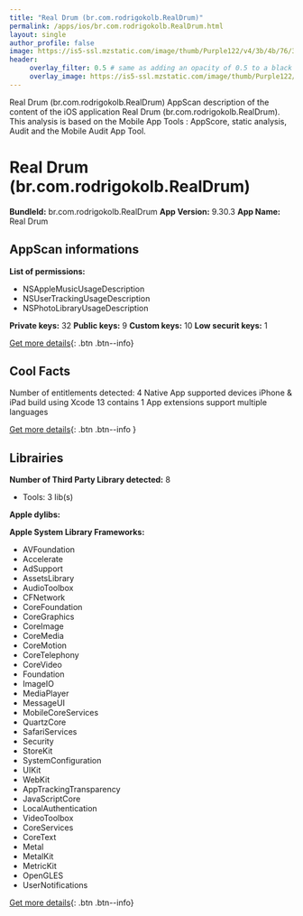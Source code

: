 ```yaml
---
title: "Real Drum (br.com.rodrigokolb.RealDrum)"
permalink: /apps/ios/br.com.rodrigokolb.RealDrum.html
layout: single
author_profile: false
image: https://is5-ssl.mzstatic.com/image/thumb/Purple122/v4/3b/4b/76/3b4b7698-c624-6005-2919-b1b6c2d97728/AppIcon-1x_U007emarketing-0-7-0-sRGB-85-220.png/512x512bb.jpg
header: 
     overlay_filter: 0.5 # same as adding an opacity of 0.5 to a black background
     overlay_image: https://is5-ssl.mzstatic.com/image/thumb/Purple122/v4/3b/4b/76/3b4b7698-c624-6005-2919-b1b6c2d97728/AppIcon-1x_U007emarketing-0-7-0-sRGB-85-220.png/512x512bb.jpg
---
```

Real Drum (br.com.rodrigokolb.RealDrum) AppScan description of the content of the iOS application Real Drum (br.com.rodrigokolb.RealDrum). This analysis is based on the Mobile App Tools : AppScore, static analysis, Audit and the Mobile Audit App Tool.

# Real Drum (br.com.rodrigokolb.RealDrum)

**BundleId:** br.com.rodrigokolb.RealDrum
**App Version:** 9.30.3
**App Name:** Real Drum


## AppScan informations 

**List of permissions:** 
- NSAppleMusicUsageDescription
- NSUserTrackingUsageDescription
- NSPhotoLibraryUsageDescription
  
  
**Private keys:** 32
**Public keys:** 9
**Custom keys:** 10
**Low securit keys:** 1
  
[Get more details](/pricing.html){: .btn .btn--info}

## Cool Facts

Number of entitlements detected: 4
Native App
supported devices iPhone & iPad
build using Xcode 13
contains 1 App extensions
support multiple languages
  
[Get more details](/pricing.html){: .btn .btn--info }

## Librairies 
**Number of Third Party Library detected:** 8
- Tools: 3 lib(s)


**Apple dylibs:**


**Apple System Library Frameworks:**
- AVFoundation
- Accelerate
- AdSupport
- AssetsLibrary
- AudioToolbox
- CFNetwork
- CoreFoundation
- CoreGraphics
- CoreImage
- CoreMedia
- CoreMotion
- CoreTelephony
- CoreVideo
- Foundation
- ImageIO
- MediaPlayer
- MessageUI
- MobileCoreServices
- QuartzCore
- SafariServices
- Security
- StoreKit
- SystemConfiguration
- UIKit
- WebKit
- AppTrackingTransparency
- JavaScriptCore
- LocalAuthentication
- VideoToolbox
- CoreServices
- CoreText
- Metal
- MetalKit
- MetricKit
- OpenGLES
- UserNotifications


  
[Get more details](/pricing.html){: .btn .btn--info}

